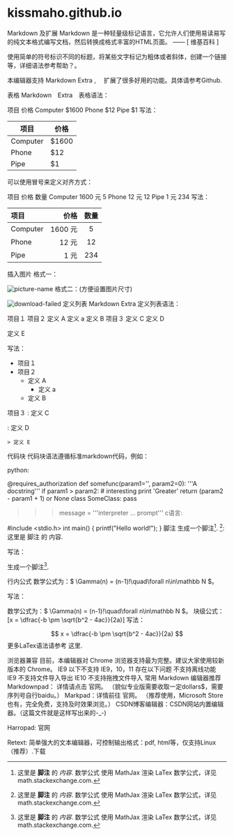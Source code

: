 # kissmaho.github.io
Markdown 及扩展
Markdown 是一种轻量级标记语言，它允许人们使用易读易写的纯文本格式编写文档，然后转换成格式丰富的HTML页面。 —— [ 维基百科 ]

使用简单的符号标识不同的标题，将某些文字标记为粗体或者斜体，创建一个链接等，详细语法参考帮助？。

本编辑器支持 Markdown Extra , 　扩展了很多好用的功能。具体请参考Github.

表格
Markdown　Extra　表格语法：

项目	价格
Computer	$1600
Phone	$12
Pipe	$1
写法：

项目     | 价格
---------|------
Computer | $1600
Phone    | $12
Pipe     | $1
可以使用冒号来定义对齐方式：

项目	价格	数量
Computer	1600 元	5
Phone	12 元	12
Pipe	1 元	234
写法：

| 项目      |   价格  |  数量 |
|:--------- |--------:|:----:|
| Computer  | 1600 元 |  5   |
| Phone     |   12 元 |  12  |
| Pipe      |    1 元 | 234  |
插入图片
格式一：

 ![picture-name](http://xxx.com/xxx.png)
格式二：(方便设置图片尺寸)

<img src="http://xxx.com/xxx.png" alt="download-failed" width="XXXpx"  height="XXXpx">
定义列表
Markdown Extra 定义列表语法：

项目１
项目２
定义 A
定义 a
定义 B
项目３
定义 C
定义 D

定义 E

写法：

- 项目１
- 项目２
  - 定义 A
    - 定义 a
  - 定义 B

项目３
:   定义 C

:   定义 D

	> 定义 E
代码块
代码块语法遵循标准markdown代码，例如：

python:

@requires_authorization
def somefunc(param1='', param2=0):
    '''A docstring'''
    if param1 > param2: # interesting
        print 'Greater'
    return (param2 - param1 + 1) or None
class SomeClass:
    pass
>>> message = '''interpreter
... prompt'''
c语言:

#include <stdio.h>
int main()
{
	printf("Hello world!");
}
脚注
生成一个脚注[^footnote]. [^footnote]: 这里是 脚注 的 内容.

写法：

生成一个脚注[^footnote].
  [^footnote]: 这里是 **脚注** 的 *内容*.
数学公式
使用 MathJax 渲染 LaTex 数学公式，详见 math.stackexchange.com.

行内公式
数学公式为：$ \Gamma(n) = (n-1)!\quad\forall n\in\mathbb N $。

写法：

数学公式为：$ \Gamma(n) = (n-1)!\quad\forall n\in\mathbb N $。
块级公式：
\[x = \dfrac{-b \pm \sqrt{b^2 - 4ac}}{2a}\]
写法：

$$ x = \dfrac{-b \pm \sqrt{b^2 - 4ac}}{2a} $$
更多LaTex语法请参考 这里.

浏览器兼容
目前，本编辑器对 Chrome 浏览器支持最为完整。建议大家使用较新版本的 Chrome。
IE9 以下不支持
IE9，10，11 存在以下问题
不支持离线功能
IE9 不支持文件导入导出
IE10 不支持拖拽文件导入
常用 Markdown 编辑器推荐
Markdownpad： 详情请点击 官网。 （貌似专业版需要收取一定dollars$，需要序列号自行baidu。）
Markpad：详情前往 官网。 （推荐使用，Microsoft Store也有，完全免费，支持及时效果浏览。）
CSDN博客编辑器：CSDN网站内置编辑器。（这篇文件就是这样写出来的-_-)

Harropad: 官网

Retext: 简单强大的文本编辑器，可控制输出格式：pdf, html等，仅支持Linux（推荐）.下载
